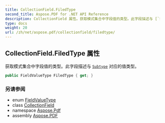```yaml
---
title: CollectionField.FiledType
second_title: Aspose.PDF for .NET API Reference
description: CollectionField 属性。获取模式集合中字段值的类型。此字段描述与 [`Subtype`](../subtype/) 对应的值类型。
type: docs
weight: 20
url: /zh/net/aspose.pdf/collectionfield/filedtype/
---
```

## CollectionField.FiledType 属性

获取模式集合中字段值的类型。此字段描述与 [`Subtype`](../subtype/) 对应的值类型。

```csharp
public FieldValueType FiledType { get; }
```

### 另请参阅

* enum [FieldValueType](../../fieldvaluetype/)
* class [CollectionField](../)
* namespace [Aspose.Pdf](../../../aspose.pdf/)
* assembly [Aspose.PDF](../../../)